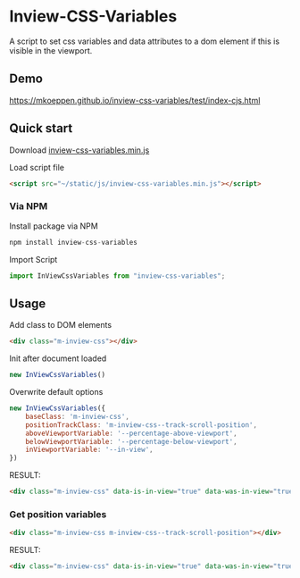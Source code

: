 # Inview-CSS-Variables

A script to set css variables and data attributes to a dom element if this is visible in the viewport. 

## Demo 
https://mkoeppen.github.io/inview-css-variables/test/index-cjs.html

## Quick start

Download <a href="https://raw.githubusercontent.com/mkoeppen/inview-css-variables/main/build/inview-css-variables.min.js" target="_blank" ref="noopener noreferer">inview-css-variables.min.js</a>

Load script file
```html
<script src="~/static/js/inview-css-variables.min.js"></script>
```

### Via NPM

Install package via NPM
```js
npm install inview-css-variables
```

Import Script
```js
import InViewCssVariables from "inview-css-variables";
```

## Usage

Add class to DOM elements
```html
<div class="m-inview-css"></div>
```

Init after document loaded
```js
new InViewCssVariables()
```

Overwrite default options
```js
new InViewCssVariables({
    baseClass: 'm-inview-css',
    positionTrackClass: 'm-inview-css--track-scroll-position',
    aboveViewportVariable: '--percentage-above-viewport',
    belowViewportVariable: '--percentage-below-viewport',
    inViewportVariable: '--in-view',
})
```

RESULT: 
```html
<div class="m-inview-css" data-is-in-view="true" data-was-in-view="true"></div>
```



### Get position variables
```html
<div class="m-inview-css m-inview-css--track-scroll-position"></div>
```

RESULT:
```html
<div class="m-inview-css" data-is-in-view="true" data-was-in-view="true" style="--percentage-above-viewport:0; --percentage-below-viewport:0.548833; --in-view:0.225583;"></div>
```